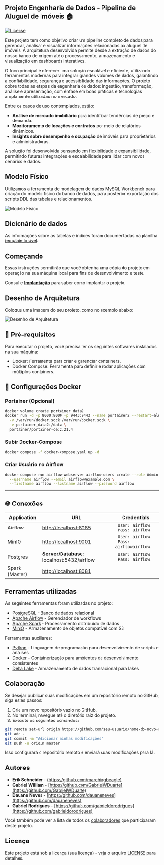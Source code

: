 ## Projeto Engenharia de Dados - Pipeline de Aluguel de Imóveis 🏠

[![License](https://img.shields.io/badge/License-MIT-blue.svg)](LICENSE)

Este projeto tem como objetivo criar um pipeline completo de dados para gerenciar, analisar e visualizar informações relacionadas ao aluguel de imóveis. A arquitetura desenvolvida permite desde a extração de dados do nosso banco de origem até o processamento, armazenamento e visualização em dashboards interativos.

O foco principal é oferecer uma solução escalável e eficiente, utilizando ferramentas modernas para integrar grandes volumes de dados, garantindo a confiabilidade, segurança e acessibilidade das informações. O projeto cobre todas as etapas da engenharia de dados: ingestão, transformação, análise e apresentação, com ênfase em boas práticas e tecnologias amplamente utilizadas no mercado.

Entre os casos de uso contemplados, estão:

- **Análise de mercado imobiliário** para identificar tendências de preço e demanda.
- **Monitoramento de locações e contratos** por meio de relatórios dinâmicos.
- **Insights sobre desempenho e ocupação** de imóveis para proprietários e administradoras.

A solução foi desenvolvida pensando em flexibilidade e expansibilidade, permitindo futuras integrações e escalabilidade para lidar com novos cenários e dados.

## Modelo Físico

Utilizamos a ferramenta de modelagem de dados MySQL Workbench para criação do modelo físico do banco de dados, para posterior exportação dos scripts DDL das tabelas e relacionamentos.<br>

![Modelo Físico](https://github.com/user-attachments/assets/2009e741-0fd4-4612-be37-766dabb12cff)


## Dicionário de dados

As informações sobre as tabelas e índices foram documentadas na planilha [template imóvel](https://github.com/marchingbeagle/pipeline-edd/blob/main/docs/dicionario_dados_locadora_im%C3%B3vel.xlsx).

## Começando

Essas instruções permitirão que você obtenha uma cópia do projeto em operação na sua máquina local para fins de desenvolvimento e teste.

Consulte **[Implantação](#-implanta%C3%A7%C3%A3o)** para saber como implantar o projeto.

## Desenho de Arquitetura

Coloque uma imagem do seu projeto, como no exemplo abaixo:

![Desenho de Arquitetura](https://github.com/user-attachments/assets/824305ec-31e8-4f3b-afff-c9f692957521)

## 🔧 Pré-requisitos

Para executar o projeto, você precisa ter os seguintes softwares instalados na sua máquina:

- Docker: Ferramenta para criar e gerenciar containers.
- Docker Compose: Ferramenta para definir e rodar aplicações com múltiplos containers.

## 🐳 Configurações Docker  

### **Portainer (Opcional)**  
```bash
docker volume create portainer_data2
docker run -d -p 8000:8000 -p 9443:9443 --name portainer2 --restart=always \
  -v /var/run/docker.sock:/var/run/docker.sock \
  -v portainer_data2:/data \
  portainer/portainer-ce:2.21.4
```

### **Subir Docker-Compose**  
```bash
docker compose -f docker-compose.yaml up -d
```

### **Criar Usuário no Airflow**  
```bash
docker compose run airflow-webserver airflow users create --role Admin \
  --username airflow --email airflow@example.com \
  --firstname airflow --lastname airflow --password airflow
```

---

## 🌐 Conexões

|        Application        |URL                          |Credentials                         |
|----------------|-------------------------------|-----------------------------|
|Airflow| [http://localhost:8085](http://localhost:8085) | ``` User: airflow``` <br> ``` Pass: airflow``` |         |
|MinIO| [http://localhost:9001](http://localhost:9001) | ``` User: airflow``` <br> ``` Pass: airflowairflow``` |           |
|Postgres| **Server/Database:** localhost:5432/airflow | ``` User: airflow``` <br> ``` Pass: airflow``` |           |
|Spark (Master) | [http://localhost:8081](http://localhost:8081)|  |         |

## Ferramentas utilizadas

As seguintes ferramentas foram utilizadas no projeto:

- [PostgreSQL](https://www.postgresql.org/) - Banco de dados relacional
- [Apache Airflow](https://airflow.apache.org/) - Gerenciador de workflows
- [Apache Spark](https://spark.apache.org/) - Processamento distribuído de dados
- [MinIO](https://min.io/) - Armazenamento de objetos compatível com S3

Ferramentas auxiliares:

- [Python](https://www.python.org/) - Linguagem de programação para desenvolvimento de scripts e análises
- [Docker](https://www.docker.com/) - Containerização para ambientes de desenvolvimento consistentes
- [Delta Lake](https://delta.io/) - Armazenamento de dados transacional para lakes

## Colaboração

Se desejar publicar suas modificações em um repositório remoto no GitHub, siga estes passos:

1. Crie um novo repositório vazio no GitHub.
2. No terminal, navegue até o diretório raiz do projeto.
3. Execute os seguintes comandos:

```bash
git remote set-url origin https://github.com/seu-usuario/nome-do-novo-repositorio.git
git add .
git commit -m "Adicionar minhas modificações"
git push -u origin master
```

Isso configurará o repositório remoto e enviará suas modificações para lá.

## Autores

- **Erik Schneider** - [(https://github.com/marchingbeagle)](https://github.com/marchingbeagle)
- **Gabriel William** - [https://github.com/GabrielWDuarte](https://github.com/GabrielWDuarte)
- **Dauane Neves** - [https://github.com/dauaneneves](https://github.com/dauaneneves)
- **Gabriel Rodrigues** - [https://github.com/gabrieldorodrigues](https://github.com/gabrieldorodrigues)

Você também pode ver a lista de todos os [colaboradores](https://github.com/marchingbeagle/pipeline-edd/graphs/contributors) que participaram deste projeto.

## Licença

Este projeto está sob a licença (sua licença) - veja o arquivo [LICENSE](https://github.com/marchingbeagle/pipeline-edd/blob/main/LICENSE) para detalhes.
